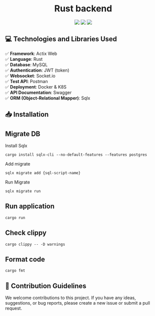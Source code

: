 <h1 align="center">Rust backend</h1>

<p align="center">
 <img src="https://img.shields.io/badge/Rust-EC4A3F?style=for-the-badge&logo=rust&logoColor=white"/>
  <img src="https://img.shields.io/badge/MySQL-4479A1?style=for-the-badge&logo=mysql&logoColor=white"/>
  <img src="https://img.shields.io/badge/Actix-000000?style=for-the-badge&logo=actix&logoColor=white"/>
</p>

## 💻 Technologies and Libraries Used

✅ **Framework**: Actix Web  
✅ **Language**: Rust  
✅ **Database**: MySQL  
✅ **Authentication**: JWT (token)  
✅ **Websocket**: Socket.io  
✅ **Test API**: Postman  
✅ **Deployment**: Docker & K8S  
✅ **API Documentation**: Swagger  
✅ **ORM (Object-Relational Mapper)**: Sqlx

## 📥 Installation

## Migrate DB

Install Sqlx

```
cargo install sqlx-cli --no-default-features --features postgres
```

Add migrate

```
sqlx migrate add {sql-script-name}
```

Run Migrate

```
sqlx migrate run
```

## Run application

```
cargo run
```

## Check clippy

```
cargo clippy -- -D warnings
```

## Format code

```
cargo fmt
```

## 📜 Contribution Guidelines

We welcome contributions to this project. If you have any ideas, suggestions, or bug reports, please create a new issue or submit a pull request.
